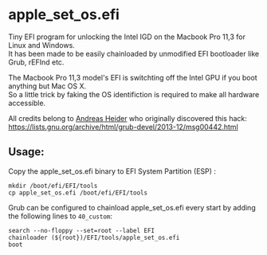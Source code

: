 # apple_set_os.efi
Tiny EFI program for unlocking the Intel IGD on the Macbook Pro 11,3 for Linux and Windows.  
It has been made to be easily chainloaded by unmodified EFI bootloader like Grub, rEFInd etc.

The Macbook Pro 11,3 model's EFI is switchting off the Intel GPU if you boot anything but Mac OS X.  
So a little trick by faking the OS identifiction is required to make all hardware accessible.

All credits belong to [Andreas Heider](https://github.com/ah-) who originally discovered this hack:  
https://lists.gnu.org/archive/html/grub-devel/2013-12/msg00442.html

## Usage:
Copy the apple_set_os.efi binary to EFI System Partition (ESP) :
```
mkdir /boot/efi/EFI/tools
cp apple_set_os.efi /boot/efi/EFI/tools
```

Grub can be configured to chainload apple_set_os.efi every start by adding the following lines to  ``40_custom``:
```
search --no-floppy --set=root --label EFI
chainloader (${root})/EFI/tools/apple_set_os.efi
boot
```

